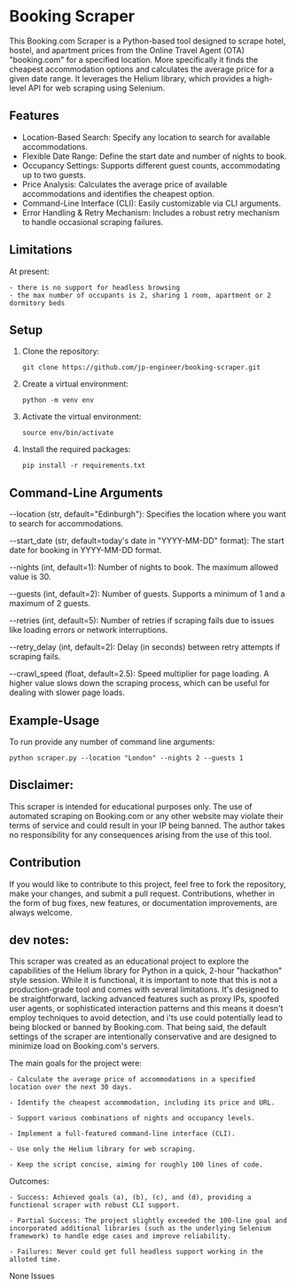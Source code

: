 # Booking Scraper

This Booking.com Scraper is a Python-based tool designed to scrape hotel, hostel, and apartment prices from the Online Travel Agent (OTA) "booking.com" for a specified location. More specifically it finds the cheapest accommodation options and calculates the average price for a given date range. It leverages the Helium library, which provides a high-level API for web scraping using Selenium.

## Features

- Location-Based Search: Specify any location to search for available accommodations.
- Flexible Date Range: Define the start date and number of nights to book.
- Occupancy Settings: Supports different guest counts, accommodating up to two guests.
- Price Analysis: Calculates the average price of available accommodations and identifies the cheapest option.
- Command-Line Interface (CLI): Easily customizable via CLI arguments.
- Error Handling & Retry Mechanism: Includes a robust retry mechanism to handle occasional scraping failures.

## Limitations

At present:

    - there is no support for headless browsing
    - the max number of occupants is 2, sharing 1 room, apartment or 2 dormitory beds

## Setup

1. Clone the repository:

    ```shell
    git clone https://github.com/jp-engineer/booking-scraper.git
    ```

2. Create a virtual environment:

    ```shell
    python -m venv env
    ```

3. Activate the virtual environment:

    ```shell
    source env/bin/activate
    ```

4. Install the required packages:

    ```shell
    pip install -r requirements.txt
    ```

## Command-Line Arguments
--location (str, default="Edinburgh"): Specifies the location where you want to search for accommodations.

--start_date (str, default=today's date in "YYYY-MM-DD" format): The start date for booking in YYYY-MM-DD format.

--nights (int, default=1): Number of nights to book. The maximum allowed value is 30.

--guests (int, default=2): Number of guests. Supports a minimum of 1 and a maximum of 2 guests.

--retries (int, default=5): Number of retries if scraping fails due to issues like loading errors or network interruptions.

--retry_delay (int, default=2): Delay (in seconds) between retry attempts if scraping fails.

--crawl_speed (float, default=2.5): Speed multiplier for page loading. A higher value slows down the scraping process, which can be useful for dealing with slower page loads.

## Example-Usage

To run provide any number of command line arguments:

```shell
python scraper.py --location "London" --nights 2 --guests 1

```

## Disclaimer: 
This scraper is intended for educational purposes only. The use of automated scraping on Booking.com or any other website may violate their terms of service and could result in your IP being banned. The author takes no responsibility for any consequences arising from the use of this tool.

## Contribution 
If you would like to contribute to this project, feel free to fork the repository, make your changes, and submit a pull request. Contributions, whether in the form of bug fixes, new features, or documentation improvements, are always welcome.

## dev notes:
This scraper was created as an educational project to explore the capabilities of the Helium library for Python in a quick, 2-hour "hackathon" style session. While it is functional, it is important to note that this is not a production-grade tool and comes with several limitations. It's designed to be straightforward, lacking advanced features such as proxy IPs, spoofed user agents, or sophisticated interaction patterns and this means it doesn't employ techniques to avoid detection, and i'ts use could potentially lead to being blocked or banned by Booking.com. That being said, the default settings of the scraper are intentionally conservative and are designed to minimize load on Booking.com's servers.

The main goals for the project were:

    - Calculate the average price of accommodations in a specified location over the next 30 days.
    
    - Identify the cheapest accommodation, including its price and URL.
    
    - Support various combinations of nights and occupancy levels.
        
    - Implement a full-featured command-line interface (CLI).
    
    - Use only the Helium library for web scraping.
    
    - Keep the script concise, aiming for roughly 100 lines of code.

Outcomes:
    
    - Success: Achieved goals (a), (b), (c), and (d), providing a functional scraper with robust CLI support.
    
    - Partial Success: The project slightly exceeded the 100-line goal and incorporated additional libraries (such as the underlying Selenium framework) to handle edge cases and improve reliability.

    - Failures: Never could get full headless support working in the alloted time.

None Issues